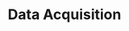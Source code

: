 ---
layout: default
title: Data Acquisition
has_children: false
parent: Pipeline Documentation/Data Narrative
has_toc: false
nav_order: 2
---